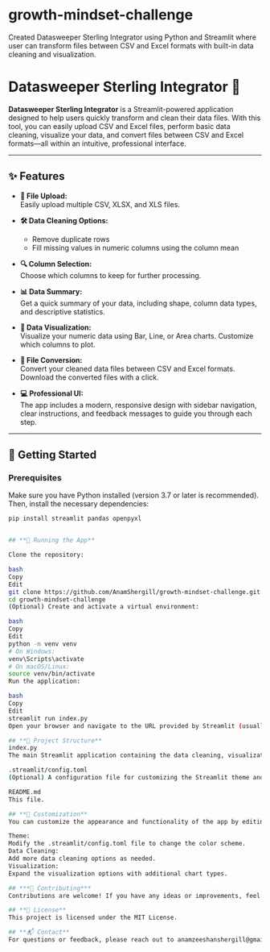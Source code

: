 # growth-mindset-challenge
Created Datasweeper Sterling Integrator using Python and Streamlit where user can transform files between CSV and Excel formats with built-in data cleaning and visualization.

# **Datasweeper Sterling Integrator** 🚀

**Datasweeper Sterling Integrator** is a Streamlit-powered application designed to help users quickly transform and clean their data files. With this tool, you can easily upload CSV and Excel files, perform basic data cleaning, visualize your data, and convert files between CSV and Excel formats—all within an intuitive, professional interface.

---

## **✨ Features**

- **📁 File Upload:**  
  Easily upload multiple CSV, XLSX, and XLS files.
  
- **🛠 Data Cleaning Options:**  
  - Remove duplicate rows  
  - Fill missing values in numeric columns using the column mean
  
- **🔍 Column Selection:**  
  Choose which columns to keep for further processing.

- **📊 Data Summary:**  
  Get a quick summary of your data, including shape, column data types, and descriptive statistics.

- **🎨 Data Visualization:**  
  Visualize your numeric data using Bar, Line, or Area charts. Customize which columns to plot.

- **🔄 File Conversion:**  
  Convert your cleaned data files between CSV and Excel formats. Download the converted files with a click.

- **💻 Professional UI:**  
  The app includes a modern, responsive design with sidebar navigation, clear instructions, and feedback messages to guide you through each step.

---

## **🚀 Getting Started**

### **Prerequisites**

Make sure you have Python installed (version 3.7 or later is recommended). Then, install the necessary dependencies:

```bash
pip install streamlit pandas openpyxl


## **🚀 Running the App**

Clone the repository:

bash
Copy
Edit
git clone https://github.com/AnamShergill/growth-mindset-challenge.git
cd growth-mindset-challenge
(Optional) Create and activate a virtual environment:

bash
Copy
Edit
python -m venv venv
# On Windows:
venv\Scripts\activate
# On macOS/Linux:
source venv/bin/activate
Run the application:

bash
Copy
Edit
streamlit run index.py
Open your browser and navigate to the URL provided by Streamlit (usually http://localhost:8501).

## **📂 Project Structure**
index.py
The main Streamlit application containing the data cleaning, visualization, and conversion functionalities.

.streamlit/config.toml
(Optional) A configuration file for customizing the Streamlit theme and other settings.

README.md
This file.

## **🎨 Customization**
You can customize the appearance and functionality of the app by editing the code. For example:

Theme:
Modify the .streamlit/config.toml file to change the color scheme.
Data Cleaning:
Add more data cleaning options as needed.
Visualization:
Expand the visualization options with additional chart types.

## ***🤝 Contributing***
Contributions are welcome! If you have any ideas or improvements, feel free to open an issue or submit a pull request.

## **📝 License**
This project is licensed under the MIT License.

## **📬 Contact**
For questions or feedback, please reach out to anamzeeshanshergill@gmail.com .

